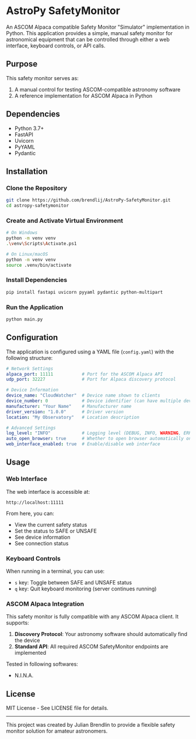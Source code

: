 # AstroPy SafetyMonitor

An ASCOM Alpaca compatible Safety Monitor "Simulator" implementation in Python. This application provides a simple, manual safety monitor for astronomical equipment that can be controlled through either a web interface, keyboard controls, or API calls.

## Purpose

This safety monitor serves as:
1. A manual control for testing ASCOM-compatible astronomy software
3. A reference implementation for ASCOM Alpaca in Python

## Dependencies

* Python 3.7+
* FastAPI
* Uvicorn
* PyYAML
* Pydantic

## Installation

### Clone the Repository

```bash
git clone https://github.com/brendlij/AstroPy-SafetyMonitor.git
cd astropy-safetymonitor
```

### Create and Activate Virtual Environment

```bash
# On Windows
python -m venv venv
.\venv\Scripts\Activate.ps1

# On Linux/macOS
python -m venv venv
source .venv/bin/activate
```

### Install Dependencies

```bash
pip install fastapi uvicorn pyyaml pydantic python-multipart
```

### Run the Application

```bash
python main.py
```

## Configuration

The application is configured using a YAML file (`config.yaml`) with the following structure:

```yaml
# Network Settings
alpaca_port: 11111           # Port for the ASCOM Alpaca API
udp_port: 32227              # Port for Alpaca discovery protocol

# Device Information
device_name: "CloudWatcher"  # Device name shown to clients
device_number: 0             # Device identifier (can have multiple devices)
manufacturer: "Your Name"    # Manufacturer name
driver_version: "1.0.0"      # Driver version
location: "My Observatory"   # Location description

# Advanced Settings
log_level: "INFO"            # Logging level (DEBUG, INFO, WARNING, ERROR, CRITICAL)
auto_open_browser: true      # Whether to open browser automatically on startup
web_interface_enabled: true  # Enable/disable web interface
```

## Usage

### Web Interface

The web interface is accessible at:
```
http://localhost:11111
```

From here, you can:
* View the current safety status
* Set the status to SAFE or UNSAFE
* See device information
* See connection status

### Keyboard Controls

When running in a terminal, you can use:
* `s` key: Toggle between SAFE and UNSAFE status
* `q` key: Quit keyboard monitoring (server continues running)

### ASCOM Alpaca Integration

This safety monitor is fully compatible with any ASCOM Alpaca client. It supports:

1. **Discovery Protocol**: Your astronomy software should automatically find the device
2. **Standard API**: All required ASCOM SafetyMonitor endpoints are implemented

Tested in following softwares:
* N.I.N.A.

## License

MIT License - See LICENSE file for details.

---

This project was created by Julian Brendlin to provide a flexible safety monitor solution for amateur astronomers.
